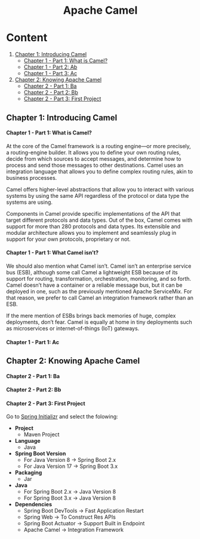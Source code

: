 <h1 align="center"> Apache Camel </h1>

# Content

1. [Chapter 1: Introducing Camel](#chapter1)
    - [Chapter 1 - Part 1: What is Camel?](#chapter1part1)
    - [Chapter 1 - Part 2: Ab](#chapter1part2)
    - [Chapter 1 - Part 3: Ac](#chapter1part3)
2. [Chapter 2: Knowing Apache Camel](#chapter2)
    - [Chapter 2 - Part 1: Ba](#chapter2part1)
    - [Chapter 2 - Part 2: Bb](#chapter2part2)
    - [Chapter 2 - Part 3: First Project](#chapter2part3)

## <a name="chapter1"></a>Chapter 1: Introducing Camel
  
#### <a name="chapter1part1"></a>Chapter 1 - Part 1: What is Camel?

At the core of the Camel framework is a routing engine—or more precisely, a routing-engine builder. It allows you to define your own routing rules, decide from which sources to accept messages, and determine how to process and send those messages to other destinations. Camel uses an integration language that allows you to define complex routing rules, akin to business processes.

Camel offers higher-level abstractions that allow you to interact with various systems by using the same API regardless of the protocol or data type the systems are using.

Components in Camel provide specific implementations of the API that target different protocols and data types. Out of the box, Camel comes with support for more than 280 protocols and data types. Its extensible and modular architecture allows you to implement and seamlessly plug in support for your own protocols, proprietary or not.

#### <a name="chapter1part2"></a>Chapter 1 - Part 1: What Camel isn’t?

We should also mention what Camel isn’t. Camel isn’t an enterprise service bus (ESB), although some call Camel a lightweight ESB because of its support for routing, transformation, orchestration, monitoring, and so forth. Camel doesn’t have a container or a reliable message bus, but it can be deployed in one, such as the previously mentioned Apache ServiceMix. For that reason, we prefer to call Camel an integration framework rather than an ESB.

If the mere mention of ESBs brings back memories of huge, complex deployments, don’t fear. Camel is equally at home in tiny deployments such as microservices or internet-of-things (IoT) gateways.

#### <a name="chapter1part3"></a>Chapter 1 - Part 1: Ac

## <a name="chapter2"></a>Chapter 2: Knowing Apache Camel
  
#### <a name="chapter2part1"></a>Chapter 2 - Part 1: Ba

#### <a name="chapter2part2"></a>Chapter 2 - Part 2: Bb

#### <a name="chapter2part3"></a>Chapter 2 - Part 3: First Project

Go to [Spring Initializr](https://start.spring.io/) and select the folowing:

- **Project**
   - Maven Project
- **Language**
   - Java
- **Spring Boot Version**
   - For Java Version 8 -> Spring Boot 2.x
   - For Java Version 17 -> Spring Boot 3.x
- **Packaging**
   - Jar
- **Java**
   - For Spring Boot 2.x -> Java Version 8
   - For Spring Boot 3.x -> Java Version 8
- **Dependencies**
   - Spring Boot DevTools -> Fast Application Restart
   - Spring Web -> To Construct Res APIs
   - Spring Boot Actuator -> Support Built in Endpoint
   - Apache Camel -> Integration Framework
